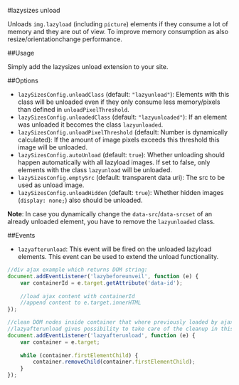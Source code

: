 #lazysizes unload

Unloads ``img.lazyload`` (including ``picture``) elements if they consume a lot of memory and they are out of view. To improve memory consumption as also resize/orientationchange performance.

##Usage

Simply add the lazysizes unload extension to your site.

##Options

* ``lazySizesConfig.unloadClass`` (default: ``"lazyunload"``): Elements with this class will be unloaded even if they only consume less memory/pixels than defined in ``unloadPixelThreshold``.
* ``lazySizesConfig.unloadedClass`` (default: ``"lazyunloaded"``): If an element was unloaded it becomes the class ``lazyunloaded``.
* ``lazySizesConfig.unloadPixelThreshold`` (default: Number is dynamically calculated): If the amount of image pixels exceeds this threshold this image will be unloaded.
* ``lazySizesConfig.autoUnload`` (default: ``true``): Whether unloading should happen automatically with all lazyload images. If set to false, only elements with the class ``lazyunload`` will be unloaded.
* ``lazySizesConfig.emptySrc`` (default: transparent data uri): The src to be used as unload image.
* ``lazySizesConfig.unloadHidden`` (default: ``true``): Whether hidden images (``display: none;``) also should be unloaded.

**Note**: In case you dynamically change the ``data-src``/``data-srcset`` of an already unloaded element, you have to remove the ``lazyunloaded`` class.

##Events

* ``lazyafterunload``: This event will be fired on the unloaded lazyload elements. This event can be used to extend the unload functionality.
```js
//div ajax example which returns DOM string:
document.addEventListener('lazybeforeunveil', function (e) {
    var containerId = e.target.getAttribute('data-id');
    
    //load ajax content with containerId
    //append content to e.target.innerHTML
});

//clean DOM nodes inside container that where previously loaded by ajax:
//lazyafterunload gives possibility to take care of the cleanup in this case
document.addEventListener('lazyafterunload', function (e) {
    var container = e.target;
    
    while (container.firstElementChild) {
        container.removeChild(container.firstElementChild);
    }
});
```

